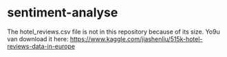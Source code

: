 # sentiment-analyse
The hotel_reviews.csv file is not in this repository because of its size. Yo9u van download it here: https://www.kaggle.com/jiashenliu/515k-hotel-reviews-data-in-europe
